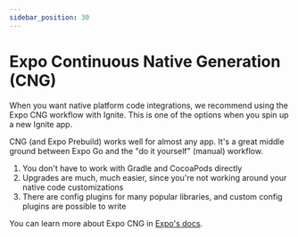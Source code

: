 ```yaml
---
sidebar_position: 30
---
```


# Expo Continuous Native Generation (CNG)

When you want native platform code integrations, we recommend using the Expo CNG workflow with Ignite. This is one of the options when you spin up a new Ignite app.

CNG (and Expo Prebuild) works well for almost any app. It's a great middle ground between Expo Go and the "do it yourself" (manual) workflow.

1. You don't have to work with Gradle and CocoaPods directly
2. Upgrades are much, much easier, since you're not working around your native code customizations
3. There are config plugins for many popular libraries, and custom config plugins are possible to write

You can learn more about Expo CNG in [Expo's docs](https://docs.expo.dev/workflow/continuous-native-generation/).
